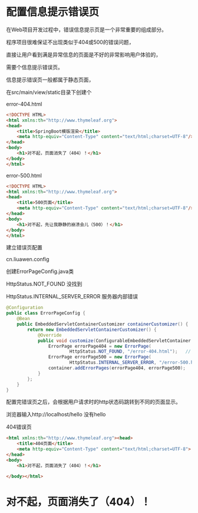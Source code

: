 # 配置信息提示错误页

在Web项目开发过程中，错误信息提示页是一个非常重要的组成部分。

程序项目很难保证不出现类似于404或500的错误问题，

直接让用户看到满是异常信息的页面是不好的非常影响用户体验的，

需要个信息提示错误页。

信息提示错误页一般都属于静态页面，

在src/main/view/static目录下创建个

error-404.html

```html
<!DOCTYPE HTML>
<html xmlns:th="http://www.thymeleaf.org">
<head>
	<title>SpringBoot模版渲染</title>
	<meta http-equiv="Content-Type" content="text/html;charset=UTF-8"/>
</head> 
<body>
	<h1>对不起，页面消失了（404）！</h1> 
</body>
</html>
```



error-500.html

```html
<!DOCTYPE HTML>
<html xmlns:th="http://www.thymeleaf.org">
<head>
	<title>500页面</title>
	<meta http-equiv="Content-Type" content="text/html;charset=UTF-8"/>
</head> 
<body>
	<h1>对不起，先让我静静的崩溃会儿（500）！</h1> 
</body>
</html>
```



建立错误页配置

cn.liuawen.config

创建ErrorPageConfig.java类

HttpStatus.NOT_FOUND  没找到

HttpStatus.INTERNAL_SERVER_ERROR  服务器内部错误

```java
@Configuration
public class ErrorPageConfig {
	@Bean
	public EmbeddedServletContainerCustomizer containerCustomizer() {
		return new EmbeddedServletContainerCustomizer() {
			@Override
			public void customize(ConfigurableEmbeddedServletContainer container) {
				ErrorPage errorPage404 = new ErrorPage(
						HttpStatus.NOT_FOUND, "/error-404.html");	// 定义404错误页的状态码与跳转映射路径
				ErrorPage errorPage500 = new ErrorPage(
						HttpStatus.INTERNAL_SERVER_ERROR, "/error-500.html");	// 定义500错误页的状态码与跳转映射路径
				container.addErrorPages(errorPage404, errorPage500);	// 追加错误页
			}
		};
	}
}

```

配置完错误页之后，会根据用户请求时的http状态码跳转到不同的页面显示。

浏览器输入http://localhost/hello  没有hello

404错误页

```html
<html xmlns:th="http://www.thymeleaf.org"><head>
	<title>404页面</title>
	<meta http-equiv="Content-Type" content="text/html;charset=UTF-8">
</head> 
<body>
	<h1>对不起，页面消失了（404）！</h1> 

</body></html>
```

# 对不起，页面消失了（404）！